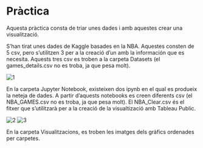 # Pràctica

Aquesta pràctica consta de triar unes dades i amb aquestes crear una visualització. 

S’han tirat unes dades de Kaggle basades en la NBA. Aquestes consten de 5 csv, pero s’utilitzen 3 per a la creació d’un amb la información que es necesita.  Aquests tres csv es troben a la carpeta Datasets (el games_details.csv no es troba, ja que pesa molt).

![1](https://user-images.githubusercontent.com/80782114/148506382-f4228159-2e60-4b6a-a4dc-e7a0b2ae8e13.png)

En la carpeta Jupyter Notebook, existeixen dos ipynb en el qual es produeix la neteja de dades. A partir d’aquests notebooks es creen diferents csv (el NBA_GAMES.csv no es troba, ja que pesa molt). El NBA_Clear.csv és el fitxer que s’utilitzarà per a la creació de la visualtizació amb Tableau Public.

![2](https://user-images.githubusercontent.com/80782114/148506414-8637291e-008a-4048-9b3a-305c9ba285b3.png)
![3](https://user-images.githubusercontent.com/80782114/148506429-13a2bee6-37c1-47e9-84c4-f160a6ac2276.png)

En la carpeta Visualitzacions, es troben les imatges dels gràfics ordenades per carpetes. 
